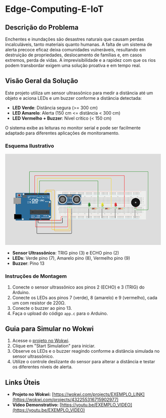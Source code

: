 # Edge-Computing-E-IoT

## Descrição do Problema

Enchentes e inundações são desastres naturais que causam perdas incalculáveis, tanto materiais quanto humanas. A falta de um sistema de alerta precoce eficaz deixa comunidades vulneráveis, resultando em destruição de propriedades, deslocamento de famílias e, em casos extremos, perda de vidas. A imprevisibilidade e a rapidez com que os rios podem transbordar exigem uma solução proativa e em tempo real.

## Visão Geral da Solução

Este projeto utiliza um sensor ultrassônico para medir a distância até um objeto e aciona LEDs e um buzzer conforme a distância detectada:

- **LED Verde**: Distância segura (>= 300 cm)
- **LED Amarelo**: Alerta (150 cm <= distância < 300 cm)
- **LED Vermelho + Buzzer**: Nível crítico (< 150 cm)

O sistema exibe as leituras no monitor serial e pode ser facilmente adaptado para diferentes aplicações de monitoramento.

### Esquema Ilustrativo

![Esquema do circuito](./imagens/esquema-projeto.png)

- **Sensor Ultrassônico**: TRIG pino (3) e ECHO pino (2)
- **LEDs**: Verde pino (7), Amarelo pino (8), Vermelho pino (9)
- **Buzzer**: Pino 13

### Instruções de Montagem

1. Conecte o sensor ultrassônico aos pinos 2 (ECHO) e 3 (TRIG) do Arduino.
2. Conecte os LEDs aos pinos 7 (verde), 8 (amarelo) e 9 (vermelho), cada um com resistor de 220Ω.
3. Conecte o buzzer ao pino 13.
4. Faça o upload do código `app.c` para o Arduino.

## Guia para Simular no Wokwi

1. Acesse o [projeto no Wokwi](https://wokwi.com/projects/432255316715902977).
2. Clique em "Start Simulation" para iniciar.
3. Observe os LEDs e o buzzer reagindo conforme a distância simulada no sensor ultrassônico.
4. Utilize o controle deslizante do sensor para alterar a distância e testar os diferentes níveis de alerta.

## Links Úteis

- **Projeto no Wokwi:** [https://wokwi.com/projects/EXEMPLO_LINK](https://wokwi.com/projects/432255316715902977)
- **Vídeo Demonstrativo:** [https://youtu.be/EXEMPLO_VIDEO](https://youtu.be/EXEMPLO_VIDEO)
